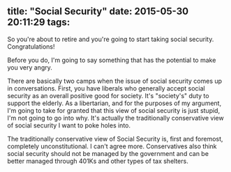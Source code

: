 title: "Social Security"
date: 2015-05-30 20:11:29
tags:
---

So you're about to retire and you're going to start taking social security. Congratulations!

Before you do, I'm going to say something that has the potential to make you very angry.

There are basically two camps when the issue of social security comes up in conversations. First, you have liberals who generally accept social security as an overall positive good for society. It's "society's" duty to support the elderly. As a libertarian, and for the purposes of my argument, I'm going to take for granted that this view of social security is just stupid, I'm not going to go into why. It's actually the traditionally conservative view of social security I want to poke holes into.

The traditionally conservative view of Social Security is, first and foremost, completely unconstitutional. I can't agree more. Conservatives also think social security should not be managed by the government and can be better managed through 401Ks and other types of tax shelters.
